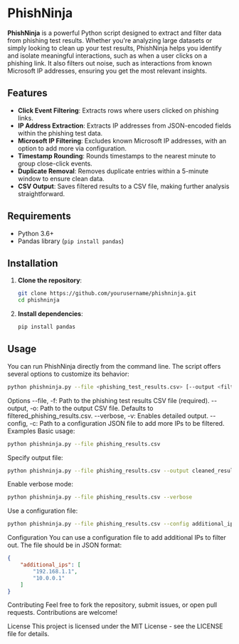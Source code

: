 # PhishNinja

**PhishNinja** is a powerful Python script designed to extract and filter data from phishing test results. Whether you're analyzing large datasets or simply looking to clean up your test results, PhishNinja helps you identify and isolate meaningful interactions, such as when a user clicks on a phishing link. It also filters out noise, such as interactions from known Microsoft IP addresses, ensuring you get the most relevant insights.

## Features

- **Click Event Filtering**: Extracts rows where users clicked on phishing links.
- **IP Address Extraction**: Extracts IP addresses from JSON-encoded fields within the phishing test data.
- **Microsoft IP Filtering**: Excludes known Microsoft IP addresses, with an option to add more via configuration.
- **Timestamp Rounding**: Rounds timestamps to the nearest minute to group close-click events.
- **Duplicate Removal**: Removes duplicate entries within a 5-minute window to ensure clean data.
- **CSV Output**: Saves filtered results to a CSV file, making further analysis straightforward.

## Requirements

- Python 3.6+
- Pandas library (`pip install pandas`)

## Installation

1. **Clone the repository**:

    ```sh
    git clone https://github.com/yourusername/phishninja.git
    cd phishninja
    ```

2. **Install dependencies**:

    ```sh
    pip install pandas
    ```

## Usage

You can run PhishNinja directly from the command line. The script offers several options to customize its behavior:

```sh
python phishninja.py --file <phishing_test_results.csv> [--output <filtered_results.csv>] [--verbose] [--config <config.json>]
```
Options
--file, -f: Path to the phishing test results CSV file (required).
--output, -o: Path to the output CSV file. Defaults to filtered_phishing_results.csv.
--verbose, -v: Enables detailed output.
--config, -c: Path to a configuration JSON file to add more IPs to be filtered.
Examples
Basic usage:

```sh
python phishninja.py --file phishing_results.csv
```
Specify output file:

```sh
python phishninja.py --file phishing_results.csv --output cleaned_results.csv
```
Enable verbose mode:
```sh
python phishninja.py --file phishing_results.csv --verbose
```
Use a configuration file:
```sh
python phishninja.py --file phishing_results.csv --config additional_ips.json
```
Configuration
You can use a configuration file to add additional IPs to filter out. The file should be in JSON format:

```json
{
    "additional_ips": [
        "192.168.1.1",
        "10.0.0.1"
    ]
}
```

Contributing
Feel free to fork the repository, submit issues, or open pull requests. Contributions are welcome!

License
This project is licensed under the MIT License - see the LICENSE file for details.
